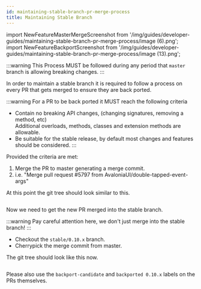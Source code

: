 ```yaml
---
id: maintaining-stable-branch-pr-merge-process
title: Maintaining Stable Branch
---
```


import NewFeatureMasterMergeScreenshot from '/img/guides/developer-guides/maintaining-stable-branch-pr-merge-process/image (6).png';
import NewFeatureBackportScreenshot from '/img/guides/developer-guides/maintaining-stable-branch-pr-merge-process/image (13).png';

:::warning
This Process MUST be followed during any period that `master` branch is allowing breaking changes.
:::

In order to maintain a stable branch it is required to follow a process on every PR that gets merged to ensure they are back ported.

:::warning
For a PR to be back ported it MUST reach the following criteria

* Contain no breaking API changes, (changing signatures, removing a method, etc)\
  Additional overloads, methods, classes and extension methods are allowable.
* Be suitable for the stable release, by default most changes and features should be considered.
:::

Provided the criteria are met:

1. Merge the PR to master generating a merge commit.
2. i.e. "Merge pull request #5797 from AvaloniaUI/double-tapped-event-args"

At this point the git tree should look similar to this.

<img className="center" src={NewFeatureMasterMergeScreenshot} alt="" />

Now we need to get the new PR merged into the stable branch.

:::warning
Pay careful attention here, we don't just merge into the stable branch!
:::

* Checkout the `stable/0.10.x` branch.
* Cherrypick the merge commit from master.

The git tree should look like this now.

<img className="center" src={NewFeatureBackportScreenshot} alt="" />

Please also use the `backport-candidate` and `backported 0.10.x` labels on the PRs themselves.
